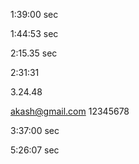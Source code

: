 1:39:00 sec

1:44:53 sec

2:15.35 sec

2:31:31

3.24.48

akash@gmail.com
12345678

3:37:00 sec

5:26:07 sec